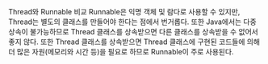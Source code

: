 Thread와 Runnable 비교
Runnable은 익명 객체 및 람다로 사용할 수 있지만,
Thread는 별도의 클래스를 만들어야 한다는 점에서 번거롭다.
또한 Java에서는 다중 상속이 불가능하므로 Thread 클래스를 상속받으면 다른 클래스를 상속받을 수 없어서 좋지 않다.
또한 Thread 클래스를 상속받으면 Thread 클래스에 구현된 코드들에 의해 더 많은 자원(메모리와 시간 등)을 필요로 하므로 Runnable이 주로 사용된다.
